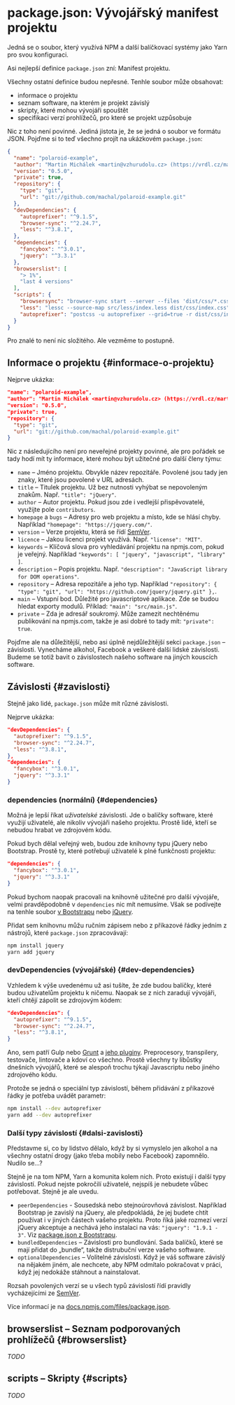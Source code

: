 # package.json: Vývojářský manifest projektu

Jedná se o soubor, který využívá NPM a další balíčkovací systémy jako Yarn pro svou konfiguraci.

Asi nejlepší definice `package.json` zní: Manifest projektu.

Všechny ostatní definice budou nepřesné. Tenhle soubor může obsahovat:

- informace o projektu
- seznam software, na kterém je projekt závislý  
- skripty, které mohou vývojáři spouštět  
- specifikaci verzí prohlížečů, pro které se projekt uzpůsobuje

Nic z toho není povinné. Jediná jistota je, že se jedná o soubor ve formátu JSON. Pojďme si to teď všechno projít na ukázkovém `package.json`:

```json
{
  "name": "polaroid-example",
  "author": "Martin Michálek <martin@vzhurudolu.cz> (https://vrdl.cz/martin)",
  "version": "0.5.0",
  "private": true,
  "repository": {
    "type": "git",
    "url": "git://github.com/machal/polaroid-example.git"
  },
  "devDependencies": {
    "autoprefixer": "^9.1.5",
    "browser-sync": "^2.24.7",
    "less": "^3.8.1",
  },
  "dependencies": {
    "fancybox": "^3.0.1",
    "jquery": "^3.3.1"
  },
  "browserslist": [
    "> 1%",
    "last 4 versions"
  ],
  "scripts": {
    "browsersync": "browser-sync start --server --files 'dist/css/*.css, dist/js/*.js'",
    "less": "lessc --source-map src/less/index.less dist/css/index.css",
    "autoprefixer": "postcss -u autoprefixer --grid=true -r dist/css/index.css",
  }
}
```

Pro znalé to není nic složitého. Ale vezměme to postupně.

## Informace o projektu {#informace-o-projektu}

Nejprve ukázka:

```json
"name": "polaroid-example",
"author": "Martin Michálek <martin@vzhurudolu.cz> (https://vrdl.cz/martin)",
"version": "0.5.0",
"private": true,
"repository": {
  "type": "git",
  "url": "git://github.com/machal/polaroid-example.git"
}
```

Nic z následujícího není pro neveřejné projekty povinné, ale pro pořádek se tady hodí mít ty informace, které mohou být užitečné pro další členy týmu:

- `name` – Jméno projektu. Obvykle název repozitáře. Povolené jsou tady jen znaky, které jsou povolené v URL adresách.
- `title` – Titulek projektu. Už bez nutnosti vyhýbat se nepovoleným znakům. Např. `"title": "jQuery"`.
- `author` – Autor projektu. Pokud jsou zde i vedlejší přispěvovatelé, využijte pole `contributors`.
- `homepage` a `bugs` – Adresy pro web projektu a místo, kde se hlásí chyby. Například `"homepage": "https://jquery.com/"`.
- `version` – Verze projektu, která se řídí [SemVer](semver.md).
- `licence` – Jakou licenci projekt využívá. Např. `"license": "MIT"`.
- `keywords` – Klíčová slova pro vyhledávání projektu na npmjs.com, pokud je veřejný. Například `"keywords": [ "jquery", "javascript", "library" ]`.
- `description` – Popis projektu. Např. `"description": "JavaScript library for DOM operations"`.
- `repository` – Adresa repozitáře a jeho typ. Například `"repository": { "type": "git", "url": "https://github.com/jquery/jquery.git" },`.
- `main` – Vstupní bod. Důležité pro javascriptové aplikace. Zde se budou hledat exporty modulů. Příklad: `"main": "src/main.js"`.
- `private` – Zda je adresář soukromý. Může zamezit nechtěnému publikování na npmjs.com, takže je asi dobré to tady mít: `"private": true`.

Pojďme ale na důležitější, nebo asi úplně nejdůležitější sekci `package.json` – závislosti. Vynecháme alkohol, Facebook a veškeré další lidské závislosti. Budeme se totiž bavit o závislostech našeho software na jiných kouscích software.

## Závislosti {#zavislosti}

Stejně jako lidé, `package.json` může mít různé závislosti.

Nejprve ukázka:

```json
"devDependencies": {
  "autoprefixer": "^9.1.5",
  "browser-sync": "^2.24.7",
  "less": "^3.8.1",
},
"dependencies": {
  "fancybox": "^3.0.1",
  "jquery": "^3.3.1"
}
```

### dependencies (normální) {#dependencies}

Možná je lepší říkat *uživatelské* závislosti. Jde o balíčky software, které využijí uživatelé, ale nikoliv vývojáři našeho projektu. Prostě lidé, kteří se nebudou hrabat ve zdrojovém kódu.

Pokud bych dělal veřejný web, budou zde knihovny typu jQuery nebo Bootstrap. Prostě ty, které potřebují uživatelé k plné funkčnosti projektu:

```json
"dependencies": {
  "fancybox": "^3.0.1",
  "jquery": "^3.3.1"
}
```

Pokud bychom naopak pracovali na knihovně užitečné pro další vývojáře, velmi pravděpodobně v `dependencies` nic mít nemusíme. Však se podívejte na tenhle soubor [v Bootstrapu](https://github.com/twbs/bootstrap/blob/v4-dev/package.json) nebo [jQuery](https://github.com/jquery/jquery/blob/master/package.json).

Přidat sem knihovnu můžu ručním zápisem nebo z příkazové řádky jedním z nástrojů, které `package.json` zpracovávají:

```bash
npm install jquery
yarn add jquery
```

### devDependencies (vývojářské) {#dev-dependencies}

Vzhledem k výše uvedenému už asi tušíte, že zde budou balíčky, které budou uživatelům projektu k ničemu. Naopak se z nich zaradují vývojáři, kteří chtějí zápolit se zdrojovým kódem:

```json
"devDependencies": {
  "autoprefixer": "^9.1.5",
  "browser-sync": "^2.24.7",
  "less": "^3.8.1",
}
```

Ano, sem patří Gulp nebo [Grunt](grunt.md) a [jeho pluginy](grunt-pluginy.md). Preprocesory, transpilery, testovače, lintovače a kdoví co všechno. Prostě všechny ty libůstky dnešních vývojářů, které se alespoň trochu týkají Javascriptu nebo jiného zdrojového kódu.

Protože se jedná o speciální typ závislostí, během přidávání z příkazové řádky je potřeba uvádět parametr:

```bash
npm install --dev autoprefixer
yarn add --dev autoprefixer
```

### Další typy závislostí {#dalsi-zavislosti}

Představme si, co by lidstvo dělalo, když by si vymyslelo jen alkohol a na všechny ostatní drogy (jako třeba mobily nebo Facebook) zapomnělo. Nudilo se…?

Stejně je na tom NPM, Yarn a komunita kolem nich. Proto existují i další typy závislostí. Pokud nejste pokročilí uživatelé, nejspíš je nebudete vůbec potřebovat. Stejně je ale uvedu.

- `peerDependencies` - Sousedská nebo stejnoúrovňová závislost. Například Bootstrap je zavislý na jQuery, ale předpokládá, že jej budete chtít používat i v jiných částech vašeho projektu. Proto říká jaké rozmezí verzí jQuery akceptuje a nechává jeho instalaci na vás: `"jquery": "1.9.1 - 3"`. Viz [package.json z Bootstrapu](https://github.com/twbs/bootstrap/blob/v4-dev/package.json).
- `bundledDependencies` – Závislosti pro bundlování. Sada balíčků, které se mají přidat do „bundle“, takže distrubuční verze vašeho software.
- `optionalDependencies` – Volitelné závislosti. Když je váš software závislý na nějakém jiném, ale nechcete, aby NPM odmítalo pokračovat v práci, když jej nedokáže stáhnout a nainstalovat.

Rozsah povolených verzí se u všech typů závislostí řídí pravidly vycházejícími ze [SemVer](semver.md).

Více informací je na [docs.npmjs.com/files/package.json](https://docs.npmjs.com/files/package.json).

## browserslist – Seznam podporovaných prohlížečů {#browserslist}

*TODO*

## scripts – Skripty {#scripts}

*TODO*
